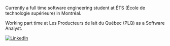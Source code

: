 Currently a full time software engineering student at ÉTS (École de technologie supérieure) in Montréal.

Working part time at Les Producteurs de lait du Québec (PLQ) as a Software Analyst.

[![LinkedIn](https://img.shields.io/badge/linkedin-%230077B5.svg?style=for-the-badge&logo=linkedin&logoColor=white)](https://www.danickblouin.com)
